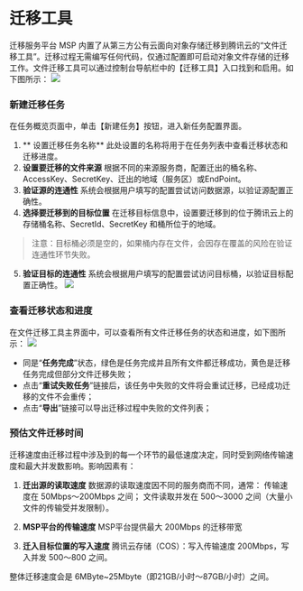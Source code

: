 # 迁移工具
迁移服务平台 MSP 内置了从第三方公有云面向对象存储迁移到腾讯云的“文件迁移工具”。迁移过程无需编写任何代码，仅通过配置即可启动对象文件存储的迁移工作。文件迁移工具可以通过控制台导航栏中的【迁移工具】入口找到和启用。如下图所示：
![](https://main.qcloudimg.com/raw/d2df92635c5fc682b393847370479ef7.png)

### 新建迁移任务
在任务概览页面中，单击【新建任务】按钮，进入新任务配置界面。

1. ** 设置迁移任务名称**
此处设置的名称将用于在任务列表中查看迁移状态和迁移进度。
2. **设置要迁移的文件来源**
根据不同的来源服务商，配置迁出的桶名称、AccessKey、SecretKey、迁出的地域（服务区）或EndPoint。
3. **验证源的连通性**
系统会根据用户填写的配置尝试访问数据源，以验证源配置正确性。
4. **选择要迁移到的目标位置**
在迁移目标信息中，设置要迁移到的位于腾讯云上的存储桶名称、SecretId、SecretKey 和桶所位于的地域。
>注意：目标桶必须是空的，如果桶内存在文件，会因存在覆盖的风险在验证连通性环节失败。

5. **验证目标的连通性**
系统会根据用户填写的配置尝试访问目标桶，以验证目标配置正确性。
![](https://main.qcloudimg.com/raw/b936549422ebe6e117f2dee2c88c3fea.png)

### 查看迁移状态和进度
在文件迁移工具主界面中，可以查看所有文件迁移任务的状态和进度，如下图所示：
![](https://main.qcloudimg.com/raw/4d9929945c9dfc219bde53c3931e4cf2.png)
- 同是“**任务完成**”状态，绿色是任务完成并且所有文件都迁移成功，黄色是迁移任务完成但部分文件迁移失败；
- 点击“**重试失败任务**”链接后，该任务中失败的文件将会重试迁移，已经成功迁移的文件不会重传；
- 点击“**导出**”链接可以导出迁移过程中失败的文件列表；

### 预估文件迁移时间
迁移速度由迁移过程中涉及到的每一个环节的最低速度决定，同时受到网络传输速度和最大并发数影响。影响因素有：
1. **迁出源的读取速度**
	数据源的读取速度因不同的服务商而不同，通常：
传输速度在 50Mbps～200Mbps 之间；
文件读取并发在 500～3000 之间（大量小文件的传输受并发限制）。

2. **MSP平台的传输速度**
MSP平台提供最大 200Mbps 的迁移带宽

3. **迁入目标位置的写入速度**
	腾讯云存储（COS）：写入传输速度 200Mbps，写入并发 500～800 之间。

整体迁移速度会是 6MByte~25Mbyte（即21GB/小时～87GB/小时）之间。
